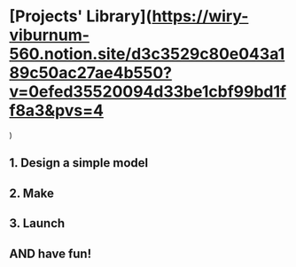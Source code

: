 # [Projects' Library](https://wiry-viburnum-560.notion.site/d3c3529c80e043a189c50ac27ae4b550?v=0efed35520094d33be1cbf99bd1ff8a3&pvs=4
)
## 1. Design a simple model
## 2. Make
## 3. Launch
## AND have fun!
